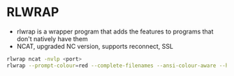 # RLWRAP
* rlwrap is a wrapper program that adds the features  to programs that don't natively have them
* NCAT, upgraded NC version, supports reconnect, SSL
```bash
rlwrap ncat -nvlp <port>
rlwrap --prompt-colour=red --complete-filenames --ansi-colour-aware --history-no-dupes 2 --logfile <logfile> --remember ncat -nvlp <port>
```